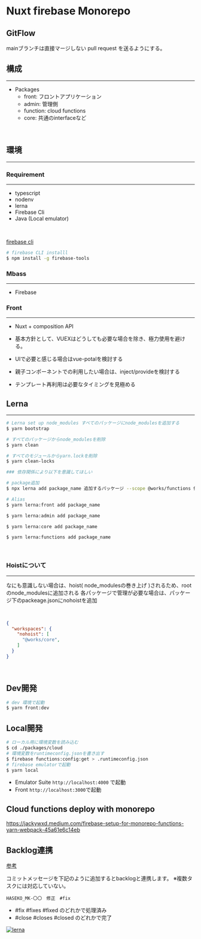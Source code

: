 # Nuxt firebase Monorepo

## GitFlow

mainブランチは直接マージしない
pull request  を送るようにする。

## 構成

---

- Packages
  - front: フロントアプリケーション
  - admin: 管理側
  - function: cloud functions
  - core: 共通のinterfaceなど

<br />

## 環境

---

### Requirement

---

- typescript
- nodenv
- lerna
- Firebase Cli
- Java (Local emulator)

<br />

[firebase cli]('https://firebase.google.com/docs/cli?hl=ja#mac-linux-npm')

```bash
# firebase CLI installl
$ npm install -g firebase-tools
```

### Mbass

---

- Firebase

### Front

---

- Nuxt + composition API

- 基本方針として、VUEXはどうしても必要な場合を除き、極力使用を避ける。
- UIで必要と感じる場合はvue-potalを検討する
- 親子コンポーネントでの利用したい場合は、inject/provideを検討する
- テンプレート再利用は必要なタイミングを見極める

## Lerna

---

```bash
# Lerna set up node_modules すべてのパッケージにnode_modulesを追加する
$ yarn bootstrap

# すべてのパッケージからnode_modulesを削除
$ yarn clean

# すべてのモジュールからyarn.lockを削除
$ yarn clean-locks

### 依存関係により以下を意識してほしい

# package追加
$ npx lerna add package_name 追加するパッケージ --scope @works/functions 依存先

# Alias
$ yarn lerna:front add package_name

$ yarn lerna:admin add package_name

$ yarn lerna:core add package_name

$ yarn lerna:functions add package_name

```

<br />

### Hoistについて

---

なにも意識しない場合は、hoist( node_modulesの巻き上げ )されるため、rootのnode_modulesに追加される
各パッケージで管理が必要な場合は、パッケージ下のpackeage.jsonにnohoistを追加

<br />

```json
{
  "workspaces": {
    "nohoist": [
      "@works/core",
    ]
  }
}
```

<br />

## Dev開発

```bash
# dev 環境で起動
$ yarn front:dev
```

## Local開発

```bash
# ローカル用に環境変数を読み込む
$ cd ./packages/cloud
# 環境変数をruntimeconfig.jsonを書き出す
$ firebase functions:config:get > .runtimeconfig.json  
# firebase emulatorで起動
$ yarn local 
```

- Emulator Suite `http://localhost:4000` で起動
- Front `http://localhost:3000`で起動

## Cloud functions deploy with monorepo

<https://jackywxd.medium.com/firebase-setup-for-monorepo-functions-yarn-webpack-45a61e6c14eb>

## Backlog連携

[参考](https://github.com/bicstone/backlog-notify)

コミットメッセージを下記のように追加するとbacklogと連携します。
※複数タスクには対応していない。

```
HASEKO_MK-〇〇　修正　#fix
```

- #fix #fixes #fixed のどれかで処理済み
- #close #closes #closed のどれかで完了

[![lerna](https://img.shields.io/badge/maintained%20with-lerna-cc00ff.svg)](https://lerna.js.org/)
